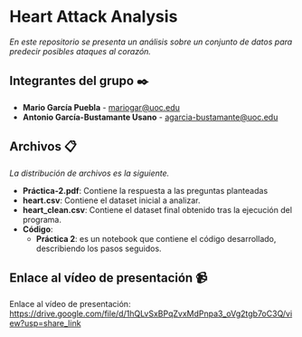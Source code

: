 # Heart Attack Analysis

_En este repositorio se presenta un análisis sobre un conjunto de datos para predecir posibles ataques al corazón._

## Integrantes del grupo ✒️
* **Mario García Puebla** - mariogar@uoc.edu
* **Antonio García-Bustamante Usano** - agarcia-bustamante@uoc.edu

## Archivos 📋
_La distribución de archivos es la siguiente._
* **Práctica-2.pdf**: Contiene la respuesta a las preguntas planteadas
* **heart.csv**: Contiene el dataset inicial a analizar.
* **heart_clean.csv**: Contiene el dataset final obtenido tras la ejecución del programa.
* **Código**: 
    * **Práctica 2**: es un notebook que contiene el código desarrollado, describiendo los pasos seguidos.

## Enlace al vídeo de presentación 📹

Enlace al vídeo de presentación: https://drive.google.com/file/d/1hQLvSxBPqZvxMdPnpa3_oVg2tgb7oC3Q/view?usp=share_link 
